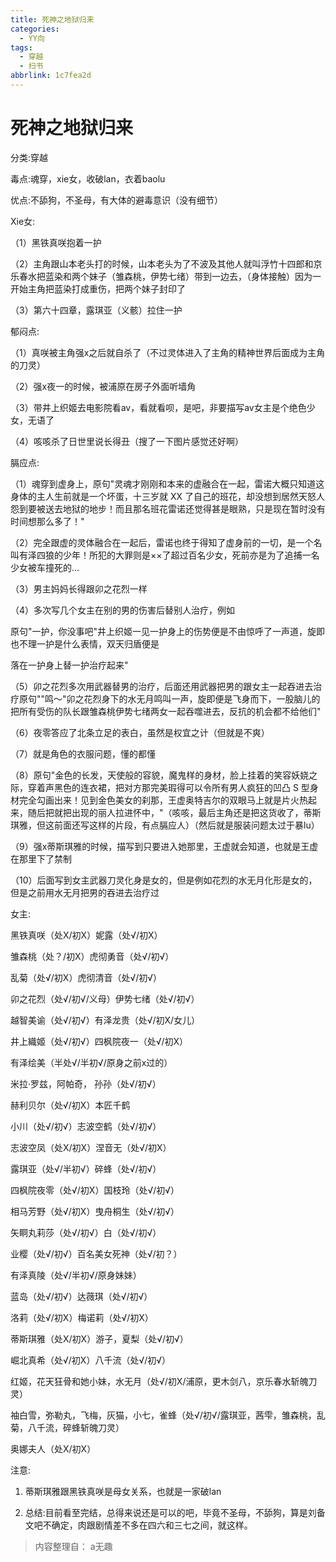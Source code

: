 ```yaml
---
title: 死神之地狱归来
categories:
  - YY向
tags:
  - 穿越
  - 扫书
abbrlink: 1c7fea2d
---
```

# 死神之地狱归来
分类:穿越

毒点:魂穿，xie女，收破lan，衣着baolu

优点:不舔狗，不圣母，有大体的避毒意识（没有细节）

Xie女:

（1）黑铁真咲抱着一护

（2）主角跟山本老头打的时候，山本老头为了不波及其他人就叫浮竹十四郎和京乐春水把蓝染和两个妹子（雏森桃，伊势七绪）带到一边去，（身体接触）因为一开始主角把蓝染打成重伤，把两个妹子封印了

（3）第六十四章，露琪亚（义骸）拉住一护

郁闷点:

（1）真咲被主角强x之后就自杀了（不过灵体进入了主角的精神世界后面成为主角的刀灵）

（2）强x夜一的时候，被浦原在房子外面听墙角

（3）带井上织姬去电影院看av，看就看呗，是吧，非要描写av女主是个绝色少女，无语了

（4）咳咳杀了日世里说长得丑（搜了一下图片感觉还好啊）

膈应点:

（1）魂穿到虚身上，原句"灵魂才刚刚和本来的虚融合在一起，雷诺大概只知道这身体的主人生前就是一个坏蛋，十三岁就
XX
了自己的班花，却没想到居然天怒人怨到要被送去地狱的地步！而且那名班花雷诺还觉得甚是眼熟，只是现在暂时没有时间想那么多了！"

（2）完全跟虚的灵体融合在一起后，雷诺也终于得知了虚身前的一切，是一个名叫有泽四狼的少年！所犯的大罪则是××了超过百名少女，死前亦是为了追捕一名少女被车撞死的...

（3）男主妈妈长得跟卯之花烈一样

（4）多次写几个女主在别的男的伤害后替别人治疗，例如

原句"一护，你没事吧"井上织姬一见一护身上的伤势便是不由惊呼了一声道，旋即也不理一护是什么表情，双天归盾便是

落在一护身上替一护治疗起来"

（5）卯之花烈多次用武器替男的治疗，后面还用武器把男的跟女主一起吞进去治疗原句""鸣～"卯之花烈身下的水无月鸣叫一声，旋即便是飞身而下，一股脑儿的把所有受伤的队长跟雏森桃伊势七绪两女一起吞噬进去，反抗的机会都不给他们"

（6）夜零答应了北条立足的表白，虽然是权宜之计（但就是不爽）

（7）就是角色的衣服问题，懂的都懂

（8）原句"金色的长发，天使般的容貌，魔鬼样的身材，脸上挂着的笑容妖娆之际，穿着声黑色的连衣裙，把对方那完美瑕得可以令所有男人疯狂的凹凸
S
型身材完全勾画出来！见到金色美女的刹那，王虚奥特吉尔的双眼马上就是片火热起来，随后把就把出现的丽人拉进怀中，"（咳咳，最后主角还是把这货收了，蒂斯琪雅，但这前面还写这样的片段，有点膈应人）（然后就是服装问题太过于暴lu）

（9）强x蒂斯琪雅的时候，描写到只要进入她那里，王虚就会知道，也就是王虚在那里下了禁制

（10）后面写到女主武器刀灵化身是女的，但是例如花烈的水无月化形是女的，但是之前用水无月把男的吞进去治疗过

女主:

黑铁真咲（处X/初X）妮露（处√/初Ⅹ）

雏森桃（处？/初X）虎彻勇音（处√/初√）

乱菊（处√/初X）虎彻清音（处√/初√）

卯之花烈（处√/初√/义母）伊势七绪（处√/初√）

越智美谕（处√/初√）有泽龙贵（处√/初X/女儿）

井上織姬（处√/初√）四枫院夜一（处√/初X）

有泽绘美（半处√/半初√/原身之前x过的）

米拉·罗兹，阿帕奇， 孙孙（处√/初√）

赫利贝尔（处√/初X）本匠千鹤

小川（处√/初√）志波空鹤（处√/初√）

志波空凤（处X/初X）涅音无（处√/初X）

露琪亚（处√/半初√）碎蜂（处√/初√）

四枫院夜零（处√/初X）国枝玲（处√/初√）

相马芳野（处√/初X）曳舟桐生（处√/初√）

矢眮丸莉莎（处√/初√）白（处√/初√）

业樱（处√/初√）百名美女死神（处√/初？）

有泽真陵（处√/半初√/原身妹妹）

蓝岛（处√/初√）达薇琪（处√/初√）

洛莉（处√/初X）梅诺莉（处√/初X）

蒂斯琪雅（处Ⅹ/初Ⅹ）游子，夏梨（处√/初√）

崛北真希（处√/初Ⅹ）八千流（处√/初√）

红姬，花天狂骨和她小妹，水无月（处√/初X/浦原，更木剑八，京乐春水斩魄刀灵）

袖白雪，弥勒丸，飞梅，灰猫，小七，雀蜂（处√/初√/露琪亚，茜雫，雏森桃，乱菊，八千流，碎蜂斩魄刀灵）

奥娜夫人（处X/初X）

注意:

1.  蒂斯琪雅跟黑铁真咲是母女关系，也就是一家破lan

2.  总结:目前看至完结，总得来说还是可以的吧，毕竟不圣母，不舔狗，算是刘备文吧不确定，肉跟剧情差不多在四六和三七之间，就这样。


> 内容整理自： a无趣